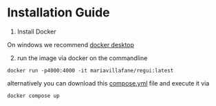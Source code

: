 # Installation Guide

1. Install Docker

On windows we recommend [docker desktop](https://www.docker.com/products/docker-desktop/)

2. run the image via docker on the commandline

```
docker run -p4000:4000 -it mariavillafane/regui:latest
```

alternatively you can download this [compose.yml](https://github.com/mariavillafane/registration-ui/blob/main/compose.yml) file and execute it via

`docker compose up`
